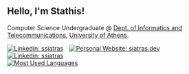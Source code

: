 <h2>
  Hello, I'm Stathis!
</h2>
<p>
  Computer Science Undergraduate @ <a href="https://www.di.uoa.gr/en">Dept. of Informatics and Telecommunications</a>, <a href="https://en.uoa.gr/">University of Athens</a>.
</p>
<p>
  <a href="https://www.linkedin.com/in/ssiatras/"><img src="https://img.shields.io/badge/-ssiatras-0A66C2?style=flat-square&logo=Linkedin&logoColor=white" alt="Linkedin: ssiatras"></a>&emsp;<a href="https://siatras.dev"><img src="https://img.shields.io/badge/-siatras.dev-333333?style=flat-square&logo=Windows+Terminal" alt="Personal Website: siatras.dev"></a><br><a href="https://en.wikipedia.org/wiki/Lambda_calculus"><img src="https://img.shields.io/badge/email-(λx.λy.λz.x@y.z) stathis siatras com-305182?style=flat-square&logo=mail.ru&logoColor=white" alt="Linkedin: ssiatras"></a>
  <br>
  <a href="#"><img src="https://github-readme-stats.vercel.app/api/top-langs/?theme=nord&title_color=d8dee9&hide_border=true&username=ssiatras&layout=compact" alt="Most    Used Languages"></a>
</p>
